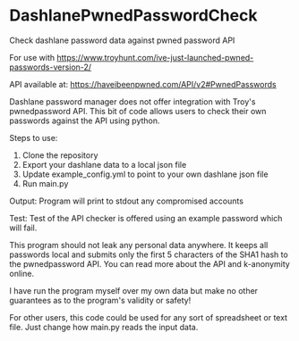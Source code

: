 # DashlanePwnedPasswordCheck
Check dashlane password data against pwned password API

For use with https://www.troyhunt.com/ive-just-launched-pwned-passwords-version-2/

API available at: https://haveibeenpwned.com/API/v2#PwnedPasswords

Dashlane password manager does not offer integration with Troy's pwnedpassword API. This bit of code 
allows users to check their own passwords against the API using python.

Steps to use:
1) Clone the repository
2) Export your dashlane data to a local json file
3) Update example_config.yml to point to your own dashlane json file
4) Run main.py 

Output:
Program will print to stdout any compromised accounts

Test:
Test of the API checker is offered using an example password which will fail.


This program should not leak any personal data anywhere. It keeps all passwords local and submits only the first 5 characters of
the SHA1 hash to the pwnedpassword API. You can read more about the API and k-anonymity online.


I have run the program myself over my own data but make no other guarantees as to the program's validity or safety!

For other users, this code could be used for any sort of spreadsheet or text file. Just change how main.py reads the input data.
